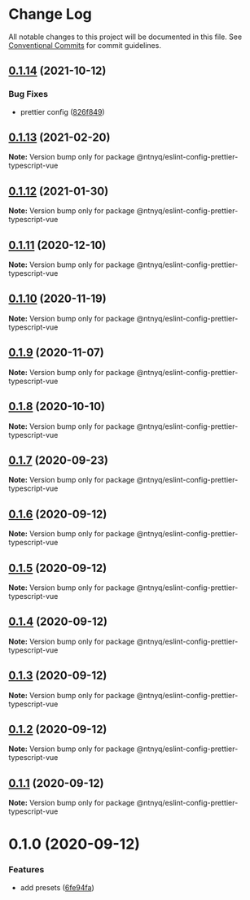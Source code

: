 # Change Log

All notable changes to this project will be documented in this file.
See [Conventional Commits](https://conventionalcommits.org) for commit guidelines.

## [0.1.14](https://github.com/ntnyq/configs/compare/@ntnyq/eslint-config-prettier-typescript-vue@0.1.13...@ntnyq/eslint-config-prettier-typescript-vue@0.1.14) (2021-10-12)

### Bug Fixes

-   prettier config ([826f849](https://github.com/ntnyq/configs/commit/826f849b66167bf7b3919eb18952943935230174))

## [0.1.13](https://github.com/ntnyq/configs/compare/@ntnyq/eslint-config-prettier-typescript-vue@0.1.12...@ntnyq/eslint-config-prettier-typescript-vue@0.1.13) (2021-02-20)

**Note:** Version bump only for package @ntnyq/eslint-config-prettier-typescript-vue

## [0.1.12](https://github.com/ntnyq/configs/compare/@ntnyq/eslint-config-prettier-typescript-vue@0.1.11...@ntnyq/eslint-config-prettier-typescript-vue@0.1.12) (2021-01-30)

**Note:** Version bump only for package @ntnyq/eslint-config-prettier-typescript-vue

## [0.1.11](https://github.com/ntnyq/configs/compare/@ntnyq/eslint-config-prettier-typescript-vue@0.1.10...@ntnyq/eslint-config-prettier-typescript-vue@0.1.11) (2020-12-10)

**Note:** Version bump only for package @ntnyq/eslint-config-prettier-typescript-vue

## [0.1.10](https://github.com/ntnyq/configs/compare/@ntnyq/eslint-config-prettier-typescript-vue@0.1.9...@ntnyq/eslint-config-prettier-typescript-vue@0.1.10) (2020-11-19)

**Note:** Version bump only for package @ntnyq/eslint-config-prettier-typescript-vue

## [0.1.9](https://github.com/ntnyq/configs/compare/@ntnyq/eslint-config-prettier-typescript-vue@0.1.8...@ntnyq/eslint-config-prettier-typescript-vue@0.1.9) (2020-11-07)

**Note:** Version bump only for package @ntnyq/eslint-config-prettier-typescript-vue

## [0.1.8](https://github.com/ntnyq/configs/compare/@ntnyq/eslint-config-prettier-typescript-vue@0.1.7...@ntnyq/eslint-config-prettier-typescript-vue@0.1.8) (2020-10-10)

**Note:** Version bump only for package @ntnyq/eslint-config-prettier-typescript-vue

## [0.1.7](https://github.com/ntnyq/configs/compare/@ntnyq/eslint-config-prettier-typescript-vue@0.1.6...@ntnyq/eslint-config-prettier-typescript-vue@0.1.7) (2020-09-23)

**Note:** Version bump only for package @ntnyq/eslint-config-prettier-typescript-vue

## [0.1.6](https://github.com/ntnyq/configs/compare/@ntnyq/eslint-config-prettier-typescript-vue@0.1.5...@ntnyq/eslint-config-prettier-typescript-vue@0.1.6) (2020-09-12)

**Note:** Version bump only for package @ntnyq/eslint-config-prettier-typescript-vue

## [0.1.5](https://github.com/ntnyq/configs/compare/@ntnyq/eslint-config-prettier-typescript-vue@0.1.4...@ntnyq/eslint-config-prettier-typescript-vue@0.1.5) (2020-09-12)

**Note:** Version bump only for package @ntnyq/eslint-config-prettier-typescript-vue

## [0.1.4](https://github.com/ntnyq/configs/compare/@ntnyq/eslint-config-prettier-typescript-vue@0.1.3...@ntnyq/eslint-config-prettier-typescript-vue@0.1.4) (2020-09-12)

**Note:** Version bump only for package @ntnyq/eslint-config-prettier-typescript-vue

## [0.1.3](https://github.com/ntnyq/configs/compare/@ntnyq/eslint-config-prettier-typescript-vue@0.1.2...@ntnyq/eslint-config-prettier-typescript-vue@0.1.3) (2020-09-12)

**Note:** Version bump only for package @ntnyq/eslint-config-prettier-typescript-vue

## [0.1.2](https://github.com/ntnyq/configs/compare/@ntnyq/eslint-config-prettier-typescript-vue@0.1.1...@ntnyq/eslint-config-prettier-typescript-vue@0.1.2) (2020-09-12)

**Note:** Version bump only for package @ntnyq/eslint-config-prettier-typescript-vue

## [0.1.1](https://github.com/ntnyq/configs/compare/@ntnyq/eslint-config-prettier-typescript-vue@0.1.0...@ntnyq/eslint-config-prettier-typescript-vue@0.1.1) (2020-09-12)

**Note:** Version bump only for package @ntnyq/eslint-config-prettier-typescript-vue

# 0.1.0 (2020-09-12)

### Features

-   add presets ([6fe94fa](https://github.com/ntnyq/configs/commit/6fe94fae4ed9d80b18833c9e5a3f51f710ebda43))
